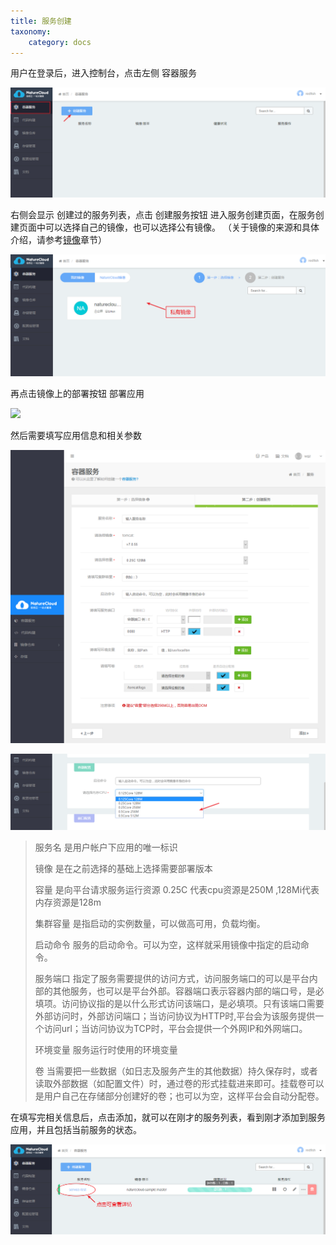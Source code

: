 ```yaml
---
title: 服务创建
taxonomy:
    category: docs
---
```


用户在登录后，进入控制台，点击左侧 容器服务
 
![](service_menu_select.png)

右侧会显示 创建过的服务列表，点击 创建服务按钮 进入服务创建页面，在服务创建页面中可以选择自己的镜像，也可以选择公有镜像。 （关于镜像的来源和具体介绍，请参考[镜像](/img)章节）

![](service_create.png)

再点击镜像上的部署按钮 部署应用

![](service_create_select_image.png)

然后需要填写应用信息和相关参数

![](service_create_param.png)

![](service_param_spec_select.png)

> 服务名 是用户帐户下应用的唯一标识
> 
> 镜像   是在之前选择的基础上选择需要部署版本
> 
> 容量  是向平台请求服务运行资源 0.25C 代表cpu资源是250M ,128Mi代表内存资源是128m
> 
> 集群容量 是指启动的实例数量，可以做高可用，负载均衡。
>
> 启动命令 服务的启动命令。可以为空，这样就采用镜像中指定的启动命令。
> 
> 服务端口 指定了服务需要提供的访问方式，访问服务端口的可以是平台内部的其他服务，也可以是平台外部。容器端口表示容器内部的端口号，是必填项。访问协议指的是以什么形式访问该端口，是必填项。只有该端口需要外部访问时，外部访问端口；当访问协议为HTTP时,平台会为该服务提供一个访问url；当访问协议为TCP时，平台会提供一个外网IP和外网端口。
> 
> 环境变量 服务运行时使用的环境变量
> 
> 卷 当需要把一些数据（如日志及服务产生的其他数据）持久保存时，或者读取外部数据（如配置文件）时，通过卷的形式挂载进来即可。挂载卷可以是用户自己在存储部分创建好的卷；也可以为空，这样平台会自动分配卷。



在填写完相关信息后，点击添加，就可以在刚才的服务列表，看到刚才添加到服务应用，并且包括当前服务的状态。

![](service_list.png)


